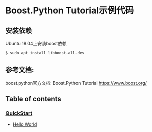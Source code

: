 # Boost.Python Tutorial示例代码

## 安装依赖
Ubuntu 18.04上安装boost依赖

``$ sudo apt install libboost-all-dev``

## 参考文档:
boost.python官方文档: Boost.Python Tutorial
https://www.boost.org/

## Table of contents

### [QuickStart](quick_start/)
- [Hello World](quick_start/hello/)
